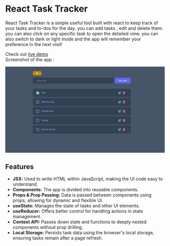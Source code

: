 # React Task Tracker
React Task Tracker is a simple useful tool built with react to keep track of your tasks and to-dos for the day. you can add tasks , edit and delete them. you can also click on any specific task to open the detailed view. you can also switch to dark or light mode and the app will remember your preference in the next visit!

Check out  [live demo](https://rezabr1999.github.io/react-task-tracker/)  
Screenshot of the app :

![screenshot of the application](./src/asset/screenshot.png)

## Features

- **JSX:** Used to write HTML within JavaScript, making the UI code easy to understand.
- **Components:** The app is divided into reusable components.
- **Props & Prop Passing:** Data is passed between components using props, allowing for dynamic and flexible UI.
- **useState:** Manages the state of tasks and other UI elements.
- **useReducer:** Offers better control for handling actions in state management.
- **Context API:** Passes down state and functions to deeply nested components without prop drilling.
- **Local Storage:** Persists task data using the browser's local storage, ensuring tasks remain after a page refresh.
